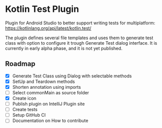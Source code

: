 # Kotlin Test Plugin
Plugin for Android Studio to better support writing tests for multiplatform: https://kotlinlang.org/api/latest/kotlin.test/

The plugin defines several file templates and uses them to generate test class with option to configure it trough Generate Test dialog interface. It is currently in early alpha phase, and it is not yet published.

## Roadmap
- [x] Generate Test Class using Dialog with selectable methods
- [x] SetUp and Teardown methods
- [x] Shorten annotation using imports
- [ ] Select commonMain as source folder
- [x] Create icon
- [ ] Publish plugin on IntelliJ Plugin site
- [ ] Create tests
- [ ] Setup GitHub CI
- [ ] Documentation on How to contribute